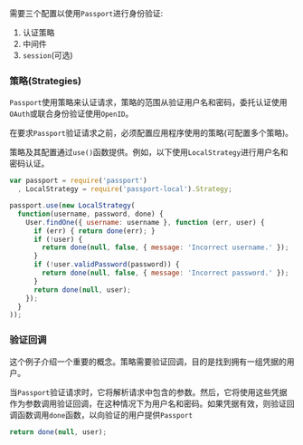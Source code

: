 需要三个配置以使用`Passport`进行身份验证:

1. 认证策略
2. 中间件
3. `session`\(可选\)

### 策略\(Strategies\)

`Passport`使用策略来认证请求，策略的范围从验证用户名和密码，委托认证使用`OAuth`或联合身份验证使用`OpenID`。

在要求`Passport`验证请求之前，必须配置应用程序使用的策略\(可配置多个策略\)。

策略及其配置通过`use()`函数提供。例如，以下使用`LocalStrategy`进行用户名和密码认证。

```js
var passport = require('passport')
  , LocalStrategy = require('passport-local').Strategy;

passport.use(new LocalStrategy(
  function(username, password, done) {
    User.findOne({ username: username }, function (err, user) {
      if (err) { return done(err); }
      if (!user) {
        return done(null, false, { message: 'Incorrect username.' });
      }
      if (!user.validPassword(password)) {
        return done(null, false, { message: 'Incorrect password.' });
      }
      return done(null, user);
    });
  }
));
```

### 验证回调

这个例子介绍一个重要的概念。策略需要验证回调，目的是找到拥有一组凭据的用户。

当`Passport`验证请求时，它将解析请求中包含的参数。然后，它将使用这些凭据作为参数调用验证回调，在这种情况下为用户名和密码。如果凭据有效，则验证回调函数调用`done`函数，以向验证的用户提供`Passport`

```js
return done(null, user);
```



